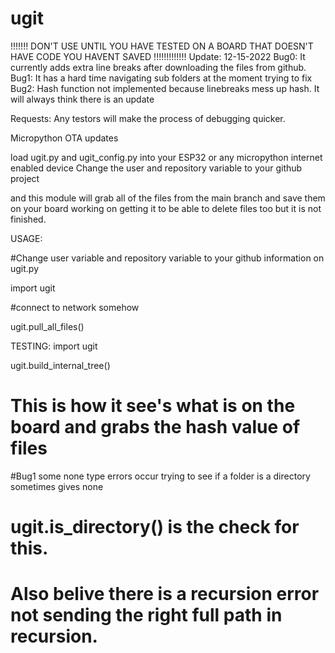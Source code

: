 # ugit

!!!!!!! DON'T USE UNTIL YOU HAVE TESTED ON A BOARD THAT DOESN'T HAVE CODE YOU HAVENT SAVED !!!!!!!!!!!!!
Update: 12-15-2022
Bug0: It currently adds extra line breaks after downloading the files from github.
Bug1: It has a hard time navigating sub folders at the moment trying to fix
Bug2: Hash function not implemented because linebreaks mess up hash. It will always think there is an update

Requests: Any testors will make the process of debugging quicker.

Micropython OTA updates

load ugit.py and ugit_config.py into your ESP32 or any micropython internet enabled device
Change the user and repository variable to your github project

and this module will grab all of the files from the main branch and save them on your board
working on getting it to be able to delete files too but it is not finished.


USAGE:

#Change user variable and repository variable to your github information on ugit.py

import ugit

#connect to network somehow

ugit.pull_all_files()

TESTING:
import ugit

ugit.build_internal_tree()
# This is how it see's what is on the board and grabs the hash value of files
#Bug1 some none type errors occur trying to see if a folder is a directory sometimes gives none
# ugit.is_directory() is the check for this.
# Also belive there is a recursion error not sending the right full path in recursion.


